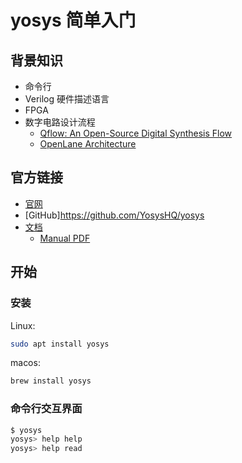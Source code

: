 # yosys 简单入门

## 背景知识

- 命令行
- Verilog 硬件描述语言
- FPGA
- 数字电路设计流程
    - [Qflow: An Open-Source Digital Synthesis Flow](http://opencircuitdesign.com/qflow/)
    - [OpenLane Architecture](https://openlane.readthedocs.io/en/latest/#openlane-architecture)

## 官方链接

- [官网](https://yosyshq.net/yosys/about.html)
- [GitHub]https://github.com/YosysHQ/yosys
- [文档](https://yosyshq.net/yosys/documentation.html)
    - [Manual PDF](https://github.com/YosysHQ/yosys-manual-build/releases/download/manual/manual.pdf)

## 开始

### 安装

Linux:

```sh
sudo apt install yosys
```

macos:

```sh
brew install yosys
```

### 命令行交互界面

```sh
$ yosys
yosys> help help
yosys> help read
```
